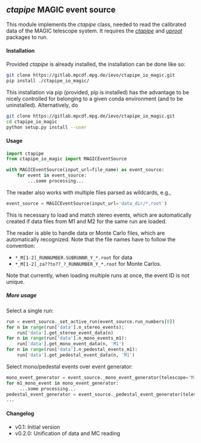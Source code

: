 ## *ctapipe* MAGIC event source

This module implements the *ctapipe* class, needed to read the calibrated data of the MAGIC telescope system. It requires the [*ctapipe*](https://github.com/cta-observatory/ctapipe) and [*uproot*](https://github.com/scikit-hep/uproot) packages to run.

#### Installation

Provided *ctapipe* is already installed, the installation can be done like so:

```bash
git clone https://gitlab.mpcdf.mpg.de/ievo/ctapipe_io_magic.git
pip install ./ctapipe_io_magic/
```

This installation via pip (provided, pip is installed) has the advantage to be nicely controlled for belonging to a given conda environment (and to be uninstalled). Alternatively, do

```bash
git clone https://gitlab.mpcdf.mpg.de/ievo/ctapipe_io_magic.git
cd ctapipe_io_magic
python setup.py install --user
```

#### Usage

```python
import ctapipe
from ctapipe_io_magic import MAGICEventSource

with MAGICEventSource(input_url=file_name) as event_source:
    for event in event_source:
        ...some processing...
```

The reader also works with multiple files parsed as wildcards, e.g.,

```python
event_source = MAGICEventSource(input_url='data_dir/*.root')
```

This is necessary to load and match stereo events, which are automatically created if data files from M1 and M2 for the same run are loaded. 

The reader is able to handle data or Monte Carlo files, which are automatically recognized. Note that the file names have to follow the convention:
- `*_M[1-2]_RUNNUMBER.SUBRUNNR_Y_*.root` for data
- `*_M[1-2]_za??to??_?_RUNNUMBER_Y_*.root` for Monte Carlos.

Note that currently, when loading multiple runs at once, the event ID is not unique.

##### More usage
Select a single run:
```python
run = event_source._set_active_run(event_source.run_numbers[0])
for n in range(run['data'].n_stereo_events):
    run['data'].get_stereo_event_data(n)
for n in range(run['data'].n_mono_events_m1):
    run['data'].get_mono_event_data(n, 'M1')
for n in range(run['data'].n_pedestal_events_m1):
    run['data'].get_pedestal_event_data(n, 'M1')
```

Select mono/pedestal events over event generator:
```python
mono_event_generator = event_source._mono_event_generator(telescope='M1')
for m1_mono_event in mono_event_generator:
     ...some processing...
pedestal_event_generator = event_source._pedestal_event_generator(telescope='M1')
...
```


#### Changelog

- v0.1: Initial version
- v0.2.0: Unification of data and MC reading
